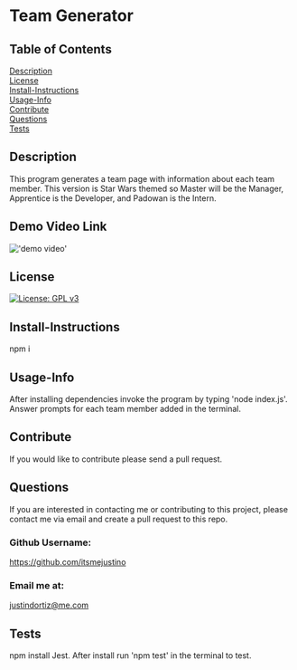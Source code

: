 
# Team Generator<br>
## Table of Contents <br>
[Description](#description)<br>
[License](#license)<br>
[Install-Instructions](#install-Instructions)<br>
[Usage-Info](#usage-Info)<br>
[Contribute](#contribute)<br>
[Questions](#questions)<br>
[Tests](#tests)<br>

## Description 
  This program generates a team page with information about each team member. This version is Star Wars themed so Master will be the Manager, Apprentice is the Developer, and Padowan is the Intern.
## Demo Video Link
!['demo video'](https://drive.google.com/file/d/1ow7qVECJkpcqSEDhvUsG_Xi9r-6tA3_O/view)<br>
## License
  [![License: GPL v3]('https://img.shields.io/badge/License-GPL%20v3-blue.svg)](https://www.gnu.org/licenses/gpl-3.0')
## Install-Instructions 
  npm i 
## Usage-Info
  After installing dependencies invoke the program by typing 'node index.js'. Answer prompts for each team member added in the terminal.
## Contribute
  If you would like to contribute please send a pull request.

## Questions 
If you are interested in contacting me or contributing to this project, please contact me via email and create a pull request to this repo.
### Github Username: 
https://github.com/itsmejustino
### Email me at: 
  justindortiz@me.com 
## Tests 
  npm install Jest. After install run 'npm test' in the terminal to test.
